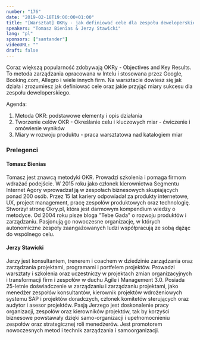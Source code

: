 ```yaml
---
number: "176"
date: "2019-02-18T19:00:00+01:00"
title: "[Warsztat] OKRy - jak definiować cele dla zespołu deweloperskiego"
speakers: "Tomasz Bienias & Jerzy Stawicki"
lang: "pl"
sponsors: ["santander"]
videoURL: ""
draft: false
---
```


Coraz większą popularność zdobywają OKRy - Objectives and Key Results. To metoda zarządzania opracowana w Intelu i stosowana przez Google, Booking.com, Allegro i wiele innych firm. Na warsztacie dowiesz się jak działa i zrozumiesz jak definiować cele oraz jakie przyjąć miary sukcesu dla zespołu deweloperskiego.

Agenda:
1. Metoda OKR: podstawowe elementy i opis działania
2. Tworzenie celów OKR - Określanie celu i kluczowych miar - ćwiczenie i omówienie wyników
3. Miary w rozwoju produktu - praca warsztatowa nad katalogiem miar


### Prelegenci

#### Tomasz Bienias

Tomasz jest znawcą metodyki OKR. Prowadzi szkolenia i pomaga firmom wdrażać podejście. W 2015 roku jako członek kierownictwa Segmentu Internet Agory wprowadzał ją w zespołach biznesowych skupiających ponad 200 osób. Przez 15 lat kariery odpowiadał za produkty internetowe, UX, project management, pracę zespołów produktowych oraz technologię.
Stworzył stronę Okry.pl, która jest darmowym kompendium wiedzy o metodyce. Od 2004 roku pisze bloga "Tebe Gada" o rozwoju produktów i zarządzaniu. Pasjonują go nowoczesne organizacje, w których autonomiczne zespoły zaangażowanych ludzi współpracują ze sobą dążąc do wspólnego celu.

#### Jerzy Stawicki

Jerzy jest konsultantem, trenerem i coachem w dziedzinie zarządzania oraz zarządzania projektami, programami i portfelem projektów. Prowadzi warsztaty i szkolenia oraz uczestniczy w projektach zmian organizacyjnych i transformacji firm i zespołów w duchu Agile i Management 3.0.
Posiada 25-letnie doświadczenie w zarządzaniu i zarządzaniu projektami, jako menedżer zespołów konsultantów, kierownik projektów wdrożeniowych systemu SAP i projektów doradczych, członek komitetów sterujących oraz audytor i asesor projektów.
Pasją Jerzego jest doskonalenie pracy organizacji, zespołów oraz kierowników projektów, tak by korzyści biznesowe powstawały dzięki samo-organizacji i upełnomocnieniu zespołów oraz strategicznej roli menedżerów. Jest promotorem nowoczesnych metod i technik zarządzania i samoorganizacji.